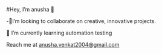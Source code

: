 #Hey, I’m anusha 👋



-🎨I’m looking to collaborate on creative, innovative projects.

🤖 I’m currently learning automation testing 


Reach me at anusha.venkat2004@gmail.com
